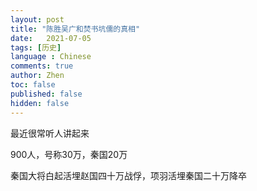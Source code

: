 ```yaml
---
layout: post
title: "陈胜吴广和焚书坑儒的真相"
date:   2021-07-05
tags: [历史]
language : Chinese
comments: true
author: Zhen
toc: false
published: false
hidden: false
---
```

最近很常听人讲起来

900人，号称30万，秦国20万



秦国大将白起活埋赵国四十万战俘，项羽活埋秦国二十万降卒
<!--stackedit_data:
eyJoaXN0b3J5IjpbMTcwOTQ0Njc5OSw2NjA4MTY5MzAsLTE2Nz
UyOTgxODZdfQ==
-->